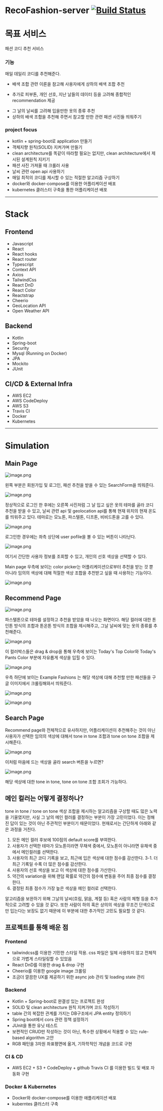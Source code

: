 # RecoFashion-server [![Build Status](https://travis-ci.org/BaekGeunYoung/recofashion-server.svg?branch=master)](https://travis-ci.org/BaekGeunYoung/recofashion-server)
# 목표 서비스
패션 코디 추천 서비스

### 기능
매일 데일리 코디를 추천해준다.

- 배색 조합 관련 이론을 참고해 사용자에게 상하의 배색 조합 추천
 + 추가로 피부톤, 개인 선호, 지난 날들의 데이터 등을 고려해 종합적인 recommendation 제공
- 그 날의 날씨를 고려해 입을만한 옷의 종류 추천
- 상하의 배색 조합을 추천해 주면서 참고할 만한 관련 패션 사진들 띄워주기

### project focus
- kotlin + spring-boot로 application 만들기
- 객체지향 원칙(SOLID) 지켜가며 만들기
- clean architecture를 똑같이 따라할 필요는 없지만, clean architecture에서 제시된 설계원칙 지키기
- 패션 사진 가져올 때 크롤러 사용
- 날씨 관련 open api 사용하기
- 매일 최적의 코디를 제시할 수 있는 적절한 알고리즘 구상하기
- docker와 docker-compose를 이용한 어플리케이션 배포
- kubernetes 클러스터 구축을 통한 어플리케이션 배포

---
# Stack
## Frontend
- Javascript
- React
- React hooks
- React router
- Typescript
- Context API
- Axios
- TailwindCss
- React DnD
- React Color
- Reactstrap
- Cheerio
- GeoLocation API
- Open Weather API

## Backend
- Kotlin
- Spring-boot
- Security
- Mysql (Running on Docker)
- JPA
- Mockito
- JUnit

## CI/CD & External Infra
- AWS EC2
- AWS CodeDeploy
- AWS S3
- Travis CI
- Docker
- Kubernetes

---

# Simulation

## Main Page

![image.png](https://images.velog.io/post-images/dvmflstm/f8a0e360-14ae-11ea-90e2-9568aa518b84/image.png)

왼쪽 부분은 회원가입 및 로그인, 패션 추천을 받을 수 있는 SearchForm을 띄워준다.

![image.png](https://images.velog.io/post-images/dvmflstm/7e772030-14af-11ea-8f12-8b681d7ea05a/image.png)

정상적으로 로그인 한 후에는 오른쪽 사진처럼 그 날 입고 싶은 옷의 테마를 골라 코디 추천을 받을 수 있고, 날씨 관련 api 및 geolocation api를 통해 현재 위치의 현재 온도를 띄워주고 있다. 테마로는 모노톤, 파스텔톤, 디프톤, 비비드톤을 고를 수 있다.

![image.png](https://images.velog.io/post-images/dvmflstm/d798a940-14af-11ea-90e2-9568aa518b84/image.png)

로그인한 경우에는 좌측 상단에 user pofile을 볼 수 있는 버튼이 나타난다.

![image.png](https://images.velog.io/post-images/dvmflstm/ea9902b0-14af-11ea-8f12-8b681d7ea05a/image.png)

여기서 간단한 사용자 정보를 조회할 수 있고, 개인의 선호 색상을 선택할 수 있다.

Main page 우측에 보이는 color picker는 어플리케이션으로부터 추천을 받는 것 뿐 아니라 임의의 색상에 대해 적절한 색상 조합을 추천받고 싶을 때 사용하는 기능이다.

![image.png](https://images.velog.io/post-images/dvmflstm/05d7cd90-14b0-11ea-8f12-8b681d7ea05a/image.png)


## Recommend Page

![image.png](https://images.velog.io/post-images/dvmflstm/5d4edaf0-14b0-11ea-9f39-516187c18223/image.png)

파스텔톤으로 테마를 설정하고 추천을 받았을 때 나오는 화면이다. 해당 컬러에 대한 톤인톤 방식의 조합과 톤온톤 방식의 조합을 제시해주고, 그날 날씨에 맞는 옷의 종류를 추천해준다.

![image.png](https://images.velog.io/post-images/dvmflstm/a148bdc0-14b0-11ea-9f39-516187c18223/image.png)

이 컬러박스들은 drag & drop을 통해 우측에 보이는 Today's Top Color와 Today's Pants Color 부분에 자유롭게 색상을 입힐 수 있다.

![image.png](https://images.velog.io/post-images/dvmflstm/0eb8cb20-14b1-11ea-90e2-9568aa518b84/image.png)

우측 하단에 보이는 Example Fashions 는 해당 색상에 대해 추천할 만한 패션들을 구글 이미지에서 크롤링해와서 띄워준다.

![image.png](https://images.velog.io/post-images/dvmflstm/309305d0-14b1-11ea-9f39-516187c18223/image.png)

![image.png](https://images.velog.io/post-images/dvmflstm/4d652570-14b2-11ea-8f12-8b681d7ea05a/image.png)


## Search Page
Recommend page와 전체적으로 유사하지만, 어플리케이션이 추천해주는 것이 아닌 사용자가 선택한 임의의 색상에 대해서 tone in tone 조합과 tone on tone 조합을 제시해준다.

![image.png](https://images.velog.io/post-images/dvmflstm/9c8c9fd0-14b1-11ea-90e2-9568aa518b84/image.png)

이처럼 마음에 드는 색상을 골라 search 버튼을 누르면?

![image.png](https://images.velog.io/post-images/dvmflstm/0541bd30-14b2-11ea-90e2-9568aa518b84/image.png)

해당 색상에 대한 tone in tone, tone on tone 조합 조회가 가능하다.

## 메인 컬러는 어떻게 결정하나?
tone in tone / tone on tone 색상 조합을 제시하는 알고리즘을 구상할 때도 많은 노력을 기울였지만, 사실 그 날의 메인 컬러를 결정하는 부분이 가장 고민이었다. 이는 정해진 답이 있는 것이 아닌 주관적인 부분이기 때문이었다. 현재로서는 간단하게 아래와 같은 과정을 거친다.

1. 모든 메인 컬러 후보에 100점의 default score를 부여한다.
2. 사용자가 선택한 테마가 모노톤이라면 무채색 중에서, 모노톤이 아니라면 유채색 중에서 메인컬러를 선택한다.
3. 사용자의 최근 코디 기록을 보고, 최근에 입은 색상에 대한 점수를 감산한다.
	3-1. 더 최근 기록일 수록 더 많은 점수를 감산한다.
4. 사용자의 선호 색상을 보고 이 색상에 대한 점수를 가산한다.
5. 약간의 variation을 위해 랜덤 확률로 약간의 점수에 변동을 주어 최종 점수를 결정한다.
6. 결정된 최종 점수가 가장 높은 색상을 메인 컬러로 선택한다.

알고리즘을 보완하기 위해 그날의 날씨(흐림, 맑음, 계절 등) 혹은 사람의 체형 등을 추가적으로 고려할 수 있을 것 같다. 또한 사람이 하의 혹은 상의의 색상을 무조건 단색으로만 입는다는 보장도 없기 때문에 이 부분에 대한 추가적인 고민도 필요할 것 같다.

## 프로젝트를 통해 배운 점
### Frontend
- tailwindcss를 이용한 기민한 스타일 적용. css 파일은 일체 사용하지 않고 전체적으로 가볍게 스타일링할 수 있었음
- React DnD를 이용한 drag & drop 구현
- Cheerio를 이용한 google image 크롤링
- 조금더 깔끔한 UX를 제공하기 위한 async job 관리 및 loading state 관리

### Backend
- Kotlin + Spring-boot로 완결성 있는 프로젝트 완성
- SOLID 및 clean architecture 원칙 지켜가며 코드 작성하기
- table 간의 복잡한 관계를 가지는 DB구조에서 JPA entity 정의하기
- Spring boot에서 cors 관련 정책 설정하기
- JUnit을 통한 유닛 테스트
- 보편적인 CRUD만 작성하는 것이 아닌, 특수한 상황에서 적용할 수 있는 rule-based algorithm 고안
- RGB 패턴을 3차원 좌표평면에 옮겨, 기하학적인 개념을 코드로 구현

### CI & CD
- AWS EC2 + S3 + CodeDeploy + github Travis CI 를 이용한 빌드 및 배포 자동화 구현

### Docker & Kubernetes
- Docker와 docker-compose를 이용한 애플리케이션 배포
- kuberntes 클러스터 구축
